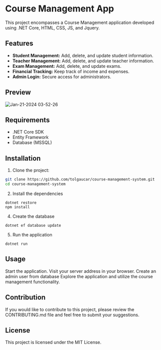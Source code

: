 # Course Management App

This project encompasses a Course Management application developed using .NET Core, HTML, CSS, JS, and Jquery.

## Features

- **Student Management:** Add, delete, and update student information.
- **Teacher Management:** Add, delete, and update teacher information.
- **Exam Management:** Add, delete, and update exams.
- **Financial Tracking:** Keep track of income and expenses.
- **Admin Login:** Secure access for administrators.

## Preview
![Jan-21-2024 03-52-26](https://github.com/tolgaucar/course-management-app/assets/53059811/e8c025d4-dd5e-4a49-a463-1edb67fc8020)


## Requirements

- .NET Core SDK
- Entity Framework
- Database (MSSQL)

## Installation

1. Clone the project:

```bash
git clone https://github.com/tolgaucar/course-management-system.git
cd course-management-system
```

2. Install the dependencies
```
dotnet restore
npm install
```

4. Create the database
```
dotnet ef database update
```

5. Run the application
```
dotnet run
```

## Usage
Start the application.
Visit your server address in your browser.
Create an admin user from database
Explore the application and utilize the course management functionality.

## Contribution
If you would like to contribute to this project, please review the CONTRIBUTING.md file and feel free to submit your suggestions.

## License
This project is licensed under the MIT License. 
